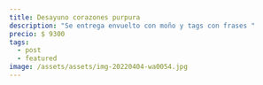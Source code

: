 ```yaml
---
title: Desayuno corazones purpura
description: "Se entrega envuelto con moño y tags con frases "
precio: $ 9300
tags:
  - post
  - featured
image: /assets/assets/img-20220404-wa0054.jpg
---
```

